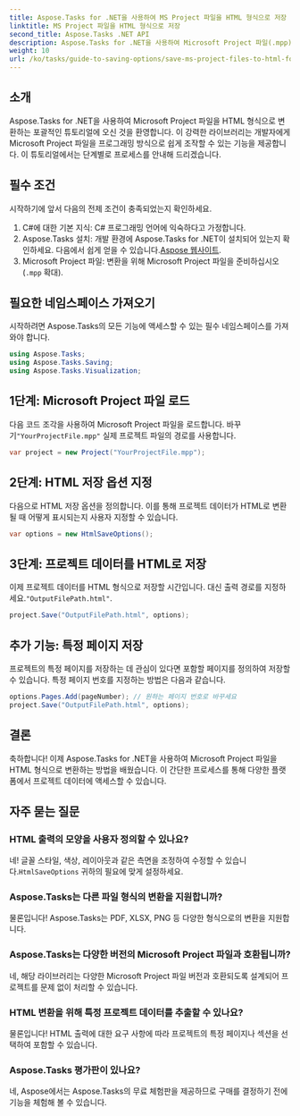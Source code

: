 ```yaml
---
title: Aspose.Tasks for .NET을 사용하여 MS Project 파일을 HTML 형식으로 저장
linktitle: MS Project 파일을 HTML 형식으로 저장
second_title: Aspose.Tasks .NET API
description: Aspose.Tasks for .NET을 사용하여 Microsoft Project 파일(.mpp)을 HTML 형식으로 손쉽게 변환하는 방법을 알아보세요. 이 포괄적인 튜토리얼은 프로젝트 파일을 로드하고, HTML 출력을 사용자 지정하고, 특정 페이지를 저장하는 방법을 포함한 단계별 지침을 제공합니다.
weight: 10
url: /ko/tasks/guide-to-saving-options/save-ms-project-files-to-html-format/
---
```

## 소개

Aspose.Tasks for .NET을 사용하여 Microsoft Project 파일을 HTML 형식으로 변환하는 포괄적인 튜토리얼에 오신 것을 환영합니다. 이 강력한 라이브러리는 개발자에게 Microsoft Project 파일을 프로그래밍 방식으로 쉽게 조작할 수 있는 기능을 제공합니다. 이 튜토리얼에서는 단계별로 프로세스를 안내해 드리겠습니다.

## 필수 조건

시작하기에 앞서 다음의 전제 조건이 충족되었는지 확인하세요.

1. C#에 대한 기본 지식: C# 프로그래밍 언어에 익숙하다고 가정합니다.
2.  Aspose.Tasks 설치: 개발 환경에 Aspose.Tasks for .NET이 설치되어 있는지 확인하세요. 다음에서 쉽게 얻을 수 있습니다.[Aspose 웹사이트](https://www.aspose.com).
3. Microsoft Project 파일: 변환을 위해 Microsoft Project 파일을 준비하십시오(`.mpp` 확대).

## 필요한 네임스페이스 가져오기

시작하려면 Aspose.Tasks의 모든 기능에 액세스할 수 있는 필수 네임스페이스를 가져와야 합니다.

```csharp
using Aspose.Tasks;
using Aspose.Tasks.Saving;
using Aspose.Tasks.Visualization;
```

## 1단계: Microsoft Project 파일 로드

 다음 코드 조각을 사용하여 Microsoft Project 파일을 로드합니다. 바꾸기`"YourProjectFile.mpp"` 실제 프로젝트 파일의 경로를 사용합니다.

```csharp
var project = new Project("YourProjectFile.mpp");
```

## 2단계: HTML 저장 옵션 지정

다음으로 HTML 저장 옵션을 정의합니다. 이를 통해 프로젝트 데이터가 HTML로 변환될 때 어떻게 표시되는지 사용자 지정할 수 있습니다.

```csharp
var options = new HtmlSaveOptions();
```

## 3단계: 프로젝트 데이터를 HTML로 저장

 이제 프로젝트 데이터를 HTML 형식으로 저장할 시간입니다. 대신 출력 경로를 지정하세요.`"OutputFilePath.html"`.

```csharp
project.Save("OutputFilePath.html", options);
```

## 추가 기능: 특정 페이지 저장

프로젝트의 특정 페이지를 저장하는 데 관심이 있다면 포함할 페이지를 정의하여 저장할 수 있습니다. 특정 페이지 번호를 지정하는 방법은 다음과 같습니다.

```csharp
options.Pages.Add(pageNumber); // 원하는 페이지 번호로 바꾸세요
project.Save("OutputFilePath.html", options);
```

## 결론

축하합니다! 이제 Aspose.Tasks for .NET을 사용하여 Microsoft Project 파일을 HTML 형식으로 변환하는 방법을 배웠습니다. 이 간단한 프로세스를 통해 다양한 플랫폼에서 프로젝트 데이터에 액세스할 수 있습니다.

## 자주 묻는 질문

### HTML 출력의 모양을 사용자 정의할 수 있나요?
 네! 글꼴 스타일, 색상, 레이아웃과 같은 측면을 조정하여 수정할 수 있습니다.`HtmlSaveOptions` 귀하의 필요에 맞게 설정하세요.

### Aspose.Tasks는 다른 파일 형식의 변환을 지원합니까?
물론입니다! Aspose.Tasks는 PDF, XLSX, PNG 등 다양한 형식으로의 변환을 지원합니다.

### Aspose.Tasks는 다양한 버전의 Microsoft Project 파일과 호환됩니까?
네, 해당 라이브러리는 다양한 Microsoft Project 파일 버전과 호환되도록 설계되어 프로젝트를 문제 없이 처리할 수 있습니다.

### HTML 변환을 위해 특정 프로젝트 데이터를 추출할 수 있나요?
물론입니다! HTML 출력에 대한 요구 사항에 따라 프로젝트의 특정 페이지나 섹션을 선택하여 포함할 수 있습니다.

### Aspose.Tasks 평가판이 있나요?
네, Aspose에서는 Aspose.Tasks의 무료 체험판을 제공하므로 구매를 결정하기 전에 기능을 체험해 볼 수 있습니다.